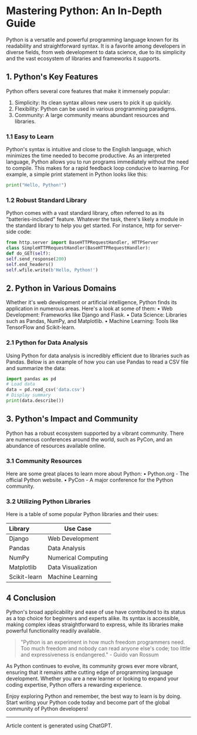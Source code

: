 # Mastering Python: An In-Depth Guide

Python is a versatile and powerful programming language known for its readability and straightforward syntax. It is a favorite among developers in diverse fields, from web development to data science, due to its simplicity and the vast ecosystem of libraries and frameworks it supports.
## 1. Python's Key Features

Python offers several core features that make it immensely popular:

1. Simplicity: Its clean syntax allows new users to pick it up quickly.
2. Flexibility: Python can be used in various programming paradigms.
3. Community: A large community means abundant resources and libraries.

### 1.1 Easy to Learn

Python's syntax is intuitive and close to the English language, which minimizes the time needed to become productive. As an interpreted language, Python allows you to run programs immediately without the need to compile. This makes for a rapid feedback loop conducive to learning. For example, a simple print statement in Python looks like this:

````python 
print("Hello, Python!")
````
### 1.2 Robust Standard Library

Python comes with a vast standard library, often referred to as its "batteries-included" feature.
Whatever the task, there's likely a module in the standard library to help you get started. For instance, http for server-side code:
``` python
from http.server import BaseHTTPRequestHandler, HTTPServer
class SimpleHTTPRequestHandler(BaseHTTPRequestHandler):
def do_GET(self):
self.send_response(200)
self.end_headers()
self.wfile.write(b'Hello, Python!')
```

## 2. Python in Various Domains

Whether it's web development or artificial intelligence, Python finds its application in numerous areas. Here's a look at some of them:
• Web Development: Frameworks like Django and Flask.
• Data Science: Libraries such as Pandas, NumPy, and Matplotlib.
• Machine Learning: Tools like TensorFlow and Scikit-learn.

### 2.1 Python for Data Analysis

Using Python for data analysis is incredibly efficient due to libraries such as Pandas. Below is an example of how you can use Pandas to read a CSV file and summarize the data:

``` python
import pandas as pd
# Load data
data = pd.read_csv('data.csv')
# Display summary
print(data.describe())
```
## 3. Python's Impact and Community

Python has a robust ecosystem supported by a vibrant community. There are numerous conferences around the world, such as PyCon, and an abundance of resources available online.

### 3.1 Community Resources

Here are some great places to learn more about Python:
• Python.org - The official Python website.
• PyCon - A major conference for the Python community.

### 3.2 Utilizing Python Libraries

Here is a table of some popular Python libraries and their uses:

|Library     |Use Case            |
|:-----------|--------------------|
|Django      |Web Development     |
|Pandas      |Data Analysis       |
|NumPy       | Numerical Computing|
|Matplotlib  | Data Visualization |
|Scikit-learn| Machine Learning   |

## 4 Conclusion

Python's broad applicability and ease of use have contributed to its status as a top choice for beginners and experts alike. Its syntax is accessible, making complex ideas straightforward to express, while its libraries make powerful functionality readily available.

>"Python is an experiment in how much freedom programmers need. Too much freedom and nobody can read anyone else's code; too little and expressiveness is endangered." - Guido van Rossum

As Python continues to evolve, its community grows ever more vibrant, ensuring that it remains atthe cutting edge of programming language development. Whether you are a new learner or looking to expand your coding expertise, Python offers a rewarding experience.

Enjoy exploring Python and remember, the best way to learn is by doing. Start writing your Python code today and become part of the global community of Python developers!

---
Article content is generated using ChatGPT.